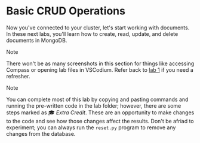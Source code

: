 # Basic CRUD Operations

Now you've connected to your cluster, let's start working with documents. In these next labs, you'll learn how to create, read, update, and delete documents in MongoDB.

> [!NOTE]
> There won't be as many screenshots in this section for things like accessing Compass or opening lab files in VSCodium. Refer back to [lab 1](/lab1/) if you need a refresher.

> [!NOTE]
> You can complete most of this lab by copying and pasting commands and running the pre-written code in the lab folder; however, there are some steps marked as 🎓 *Extra Credit*. These are an opportunity to make changes to the code and see how those changes affect the results. Don't be afriad to experiment; you can always run the `reset.py` program to remove any changes from the database.


